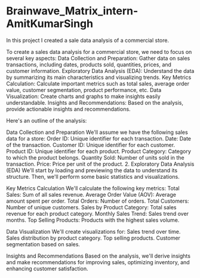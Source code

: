 # Brainwave_Matrix_intern-AmitKumarSingh
In this project I created a sale data analysis of a commercial store.

To create a sales data analysis for a commercial store, we need to focus on several key aspects: Data Collection and Preparation: Gather data on sales transactions, including dates, products sold, quantities, prices, and customer information. Exploratory Data Analysis (EDA): Understand the data by summarizing its main characteristics and visualizing trends. Key Metrics Calculation: Calculate important metrics such as total sales, average order value, customer segmentation, product performance, etc. Data Visualization: Create charts and graphs to make insights easily understandable. Insights and Recommendations: Based on the analysis, provide actionable insights and recommendations.

Here's an outline of the analysis:

Data Collection and Preparation We'll assume we have the following sales data for a store:
Order ID: Unique identifier for each transaction. Date: Date of the transaction. Customer ID: Unique identifier for each customer. Product ID: Unique identifier for each product. Product Category: Category to which the product belongs. Quantity Sold: Number of units sold in the transaction. Price: Price per unit of the product. 2. Exploratory Data Analysis (EDA) We'll start by loading and previewing the data to understand its structure. Then, we'll perform some basic statistics and visualizations.

Key Metrics Calculation We'll calculate the following key metrics: Total Sales: Sum of all sales revenue. Average Order Value (AOV): Average amount spent per order. Total Orders: Number of orders. Total Customers: Number of unique customers. Sales by Product Category: Total sales revenue for each product category. Monthly Sales Trend: Sales trend over months. Top Selling Products: Products with the highest sales volume.

Data Visualization We'll create visualizations for: Sales trend over time. Sales distribution by product category. Top selling products. Customer segmentation based on sales.

Insights and Recommendations Based on the analysis, we'll derive insights and make recommendations for improving sales, optimizing inventory, and enhancing customer satisfaction.
